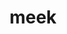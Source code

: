 ---
category: 4-letters
denotation: null
name: meek
reference_link: https://www.etymonline.com/word/meek
root_language: null
root_name: null
title: meek
type: free
word_sums:
- respelling: meek
  sum: 'Meek + '
---